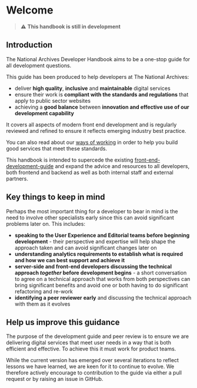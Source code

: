 # Welcome

> ⚠️ **This handbook is still in development**

## Introduction

The National Archives Developer Handbook aims to be a one-stop guide for all development questions.

This guide has been produced to help developers at The National Archives:

- deliver **high quality**, **inclusive** and **maintainable** digital services 
- ensure their work is **compliant with the standards and regulations** that apply to public sector websites
- achieving a **good balance** between **innovation and effective use of our development capability**

It covers all aspects of modern front end development and is regularly reviewed and refined to ensure it reflects emerging industry best practice.

You can also read about our [ways of working](/developer-handbook/ways-of-working/service-standard/) in order to help you build good services that meet these standards.

This handbook is intended to supercede the existing [front-end-development-guide](https://github.com/nationalarchives/front-end-development-guide) and expand the advice and resources to all developers, both frontend and backend as well as both internal staff and external partners.

## Key things to keep in mind

Perhaps the most important thing for a developer to bear in mind is the need to involve other specialists early since this can avoid significant problems later on. This includes:

- **speaking to the User Experience and Editorial teams before beginning development** - their perspective and expertise will help shape the approach taken and can avoid significant changes later on
- **understanding analytics requirements to establish what is required and how we can best support and achieve it**
- **server-side and front-end developers discussing the technical approach _together_ before development begins** - a short conversation to agree on a technical approach that works from both perspectives can bring significant benefits and avoid one or both having to do significant refactoring and re-work
- **identifying a peer reviewer early** and discussing the technical approach with them as it evolves

## Help us improve this guidance

The purpose of the development guide and peer review is to ensure we are delivering digital services that meet user needs in a way that is both efficient and effective. To achieve this it must work for product teams.

While the current version has emerged over several iterations to reflect lessons we have learned, we are keen for it to continue to evolve. We therefore actively encourage to contribution to the guide via either a pull request or by raising an issue in GitHub.
